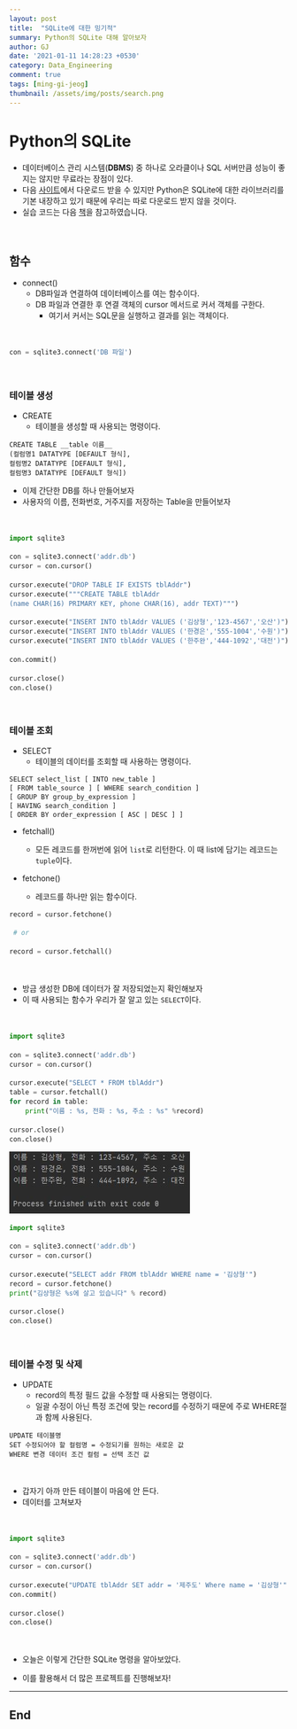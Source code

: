 ```yaml
---
layout: post
title:  "SQLite에 대한 밍기적"
summary: Python의 SQLite 대해 알아보자
author: GJ
date: '2021-01-11 14:28:23 +0530'
category: Data_Engineering
comment: true
tags: [ming-gi-jeog]
thumbnail: /assets/img/posts/search.png
---
```


# Python의 SQLite

* 데이터베이스 관리 시스템(**DBMS**) 중 하나로 오라클이나 SQL 서버만큼 성능이 좋지는 않지만 무료라는 장점이 있다.
* 다음 [사이트](https://www.sqlite.org)에서 다운로드 받을 수 있지만 Python은 SQLite에 대한 라이브러리를 기본 내장하고 있기 때문에 우리는 따로 다운로드 받지 않을 것이다.
* 실습 코드는 다음 [책](https://www.hanbit.co.kr/store/books/look.php?p_code=B9639374575)을 참고하였습니다.

　

## 함수

* connect() 
  * DB파일과 연결하여 데이터베이스를 여는 함수이다.
  * DB 파일과 연결한 후 연결 객체의 cursor 메서드로 커서 객체를 구한다.
    * 여기서 커서는 SQL문을 실행하고 결과를 읽는 객체이다.


　
　
```python
con = sqlite3.connect('DB 파일')
```

　


### 테이블 생성

* CREATE
  * 테이블을 생성할 때 사용되는 명령이다.

```
CREATE TABLE __table 이름__ 
(컬럼명1 DATATYPE [DEFAULT 형식],
컬럼명2 DATATYPE [DEFAULT 형식],
컬럼명3 DATATYPE [DEFAULT 형식])
```



* 이제 간단한 DB를 하나 만들어보자
* 사용자의 이름, 전화번호, 거주지를 저장하는 Table을 만들어보자

　

```python
import sqlite3

con = sqlite3.connect('addr.db')
cursor = con.cursor()

cursor.execute("DROP TABLE IF EXISTS tblAddr")
cursor.execute("""CREATE TABLE tblAddr
(name CHAR(16) PRIMARY KEY, phone CHAR(16), addr TEXT)""")

cursor.execute("INSERT INTO tblAddr VALUES ('김상형','123-4567','오산')")
cursor.execute("INSERT INTO tblAddr VALUES ('한경은','555-1004','수원')")
cursor.execute("INSERT INTO tblAddr VALUES ('한주완','444-1092','대전')")

con.commit()

cursor.close()
con.close()
```

　




### 테이블 조회

* SELECT
  * 테이블의 데이터를 조회할 때 사용하는 명령이다.

```
SELECT select_list [ INTO new_table ]  
[ FROM table_source ] [ WHERE search_condition ]  
[ GROUP BY group_by_expression ]  
[ HAVING search_condition ]  
[ ORDER BY order_expression [ ASC | DESC ] ] 
```

* fetchall()
  * 모든 레코드를 한꺼번에 읽어 `list`로 리턴한다. 이 때 list에 담기는 레코드는 `tuple`이다.

* fetchone()
  * 레코드를 하나만 읽는 함수이다.

``` python
record = cursor.fetchone()

 # or

record = cursor.fetchall()
```



　



* 방금 생성한 DB에 데이터가 잘 저장되었는지 확인해보자
* 이 때 사용되는 함수가 우리가 잘 알고 있는 `SELECT`이다.

　

```python
import sqlite3

con = sqlite3.connect('addr.db')
cursor = con.cursor()

cursor.execute("SELECT * FROM tblAddr")
table = cursor.fetchall()
for record in table:
    print("이름 : %s, 전화 : %s, 주소 : %s" %record)

cursor.close()
con.close()
```

<img src="https://github.com/sohn0356-git/sohn0356-git.github.io/blob/master/_posts/md-images/sql%20select.JPG?raw=true">

```python
import sqlite3

con = sqlite3.connect('addr.db')
cursor = con.cursor()

cursor.execute("SELECT addr FROM tblAddr WHERE name = '김상형'")
record = cursor.fetchone()
print("김상형은 %s에 살고 있습니다" % record)

cursor.close()
con.close()
```

　

### 테이블 수정 및 삭제

* UPDATE
  * record의 특정 필드 값을 수정할 때 사용되는 명령이다.
  * 일괄 수정이 아닌 특정 조건에 맞는 record를 수정하기 때문에 주로 WHERE절과 함께 사용된다.

```
UPDATE 테이블명
SET 수정되어야 할 컬럼명 = 수정되기를 원하는 새로운 값
WHERE 변경 데이터 조건 컬럼 = 선택 조건 값
```

　

* 갑자기 아까 만든 테이블이 마음에 안 든다.
* 데이터를 고쳐보자

　

```python
import sqlite3

con = sqlite3.connect('addr.db')
cursor = con.cursor()

cursor.execute("UPDATE tblAddr SET addr = '제주도' Where name = '김상형'")
con.commit()

cursor.close()
con.close()
```

　

* 오늘은 이렇게 간단한 SQLite 명령을 알아보았다.

* 이를 활용해서 더 많은 프로젝트를 진행해보자!
　
---
## End

